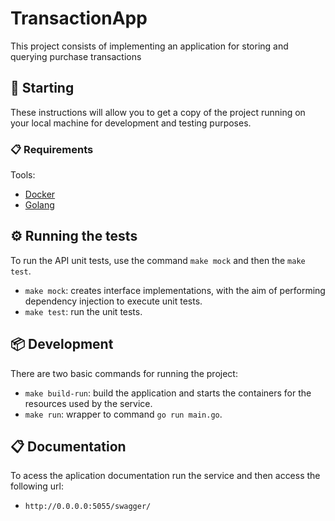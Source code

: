 # TransactionApp

This project consists of implementing an application for storing and querying purchase transactions


## 🚀 Starting

These instructions will allow you to get a copy of the project running on your local machine for development and testing purposes.

### 📋 Requirements

Tools: 

- [Docker](https://docs.docker.com/desktop/)
- [Golang](https://golang.org/doc/install)


## ⚙️ Running the tests

To run the API unit tests, use the command `make mock` and then the `make test`.

- `make mock`: creates interface implementations, with the aim of performing dependency injection to execute unit tests.
- `make test`: run the unit tests.


## 📦 Development

There are two basic commands for running the project:

- `make build-run`: build the application and starts the containers for the resources used by the service.
- `make run`: wrapper to command `go run main.go`.

## 📋 Documentation

To acess the aplication documentation run the service and then access the following url:
- `http://0.0.0.0:5055/swagger/`

